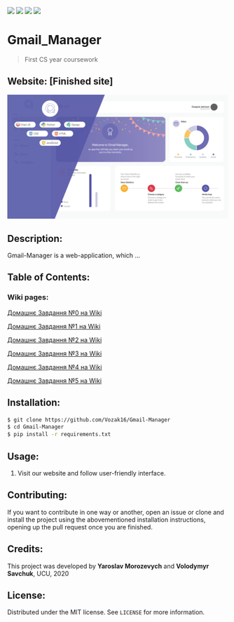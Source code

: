 ![](https://img.shields.io/github/license/Vozak16/Gmail-Manager)
![](https://img.shields.io/github/commit-activity/w/Vozak16/Gmail-Manager)
![](https://img.shields.io/github/last-commit/Vozak16/Gmail-Manager)
![](https://img.shields.io/github/languages/code-size/Vozak16/Gmail-Manager)
# Gmail_Manager
> First CS year coursework

## Website: [Finished site]
![](https://github.com/Vozak16/Gmail-Manager/blob/master/Gmail-Manager-Preview.png)

## Description: 
Gmail-Manager is a web-application, which …



## Table of Contents: 

### Wiki pages:

[Домашнє Завдання №0 на Wiki]()

[Домашнє Завдання №1 на Wiki](https://github.com/Vozak16/Gmail-Manager/wiki/1.-Домашнє-завдання-№1)

[Домашнє Завдання №2 на Wiki](https://github.com/Vozak16/Gmail-Manager/wiki/2.-Домашнє-завдання-№2)

[Домашнє Завдання №3 на Wiki](https://github.com/Vozak16/Gmail-Manager/wiki/3.-Домашнє-завдання-№3)

[Домашнє Завдання №4 на Wiki](https://github.com/Vozak16/Gmail-Manager/wiki/4.-Домашнє-завдання-№4)

[Домашнє Завдання №5 на Wiki](https://github.com/Vozak16/Gmail-Manager/wiki/5.-Домашнє-завдання-№5)

## Installation: 

```bash
$ git clone https://github.com/Vozak16/Gmail-Manager
$ cd Gmail-Manager
$ pip install -r requirements.txt
```

## Usage: 
1. Visit our website and follow user-friendly interface.

## Contributing: 

If you want to contribute in one way or another, open an issue or clone and install the project using the abovementioned installation instructions, opening up the pull request once you are finished.

## Credits: 

This project was developed by **Yaroslav Morozevych** and **Volodymyr Savchuk**, UCU, 2020

## License:  

Distributed under the MIT license. See ``LICENSE`` for more information.

